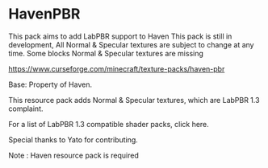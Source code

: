 # HavenPBR
This pack aims to add LabPBR support to Haven 
This pack is still in development, All Normal & Specular textures are subject to change at any time. Some blocks Normal & Specular textures are missing

https://www.curseforge.com/minecraft/texture-packs/haven-pbr

Base: Property of Haven.

This resource pack adds Normal & Specular textures, which are LabPBR 1.3 complaint.

For a list of LabPBR 1.3 compatible shader packs, click here.

Special thanks to Yato for contributing. 

Note : Haven resource pack is required

